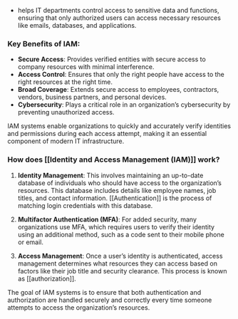 - helps IT departments control access to sensitive data and functions, ensuring that only authorized users can access necessary resources like emails, databases, and applications.
### Key Benefits of IAM:
- **Secure Access**: Provides verified entities with secure access to company resources with minimal interference.
- **Access Control**: Ensures that only the right people have access to the right resources at the right time.
- **Broad Coverage**: Extends secure access to employees, contractors, vendors, business partners, and personal devices.
- **Cybersecurity**: Plays a critical role in an organization’s cybersecurity by preventing unauthorized access.

IAM systems enable organizations to quickly and accurately verify identities and permissions during each access attempt, making it an essential component of modern IT infrastructure.
### How does [[Identity and Access Management (IAM)]] work?
1. **Identity Management**: This involves maintaining an up-to-date database of individuals who should have access to the organization’s resources. This database includes details like employee names, job titles, and contact information. [[Authentication]] is the process of matching login credentials with this database.
    
2. **Multifactor Authentication (MFA)**: For added security, many organizations use MFA, which requires users to verify their identity using an additional method, such as a code sent to their mobile phone or email.
    
3. **Access Management**: Once a user’s identity is authenticated, access management determines what resources they can access based on factors like their job title and security clearance. This process is known as [[authorization]].
    
The goal of IAM systems is to ensure that both authentication and authorization are handled securely and correctly every time someone attempts to access the organization’s resources.